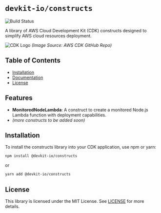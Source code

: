 # `devkit-io/constructs`

![Build Status](https://github.com/devkit-io/constructs/actions/workflows/build.yml/badge.svg)


A library of AWS Cloud Development Kit (CDK) constructs designed to simplify AWS cloud resources deployment.

![CDK Logo](https://aws1.discourse-cdn.com/aws1/original/3X/2/2/22a183b989d8b36e7f8a17f735020a041f3d7be3.png) *(Image Source: AWS CDK GitHub Repo)*

## Table of Contents
- [Installation](#installation)
- [Documentation](#API.md)
- [License](#license)

## Features

- **MonitoredNodeLambda**: A construct to create a monitored Node.js Lambda function with deployment capabilities.
- *(more constructs to be added soon)*

## Installation

To install the constructs library into your CDK application, use npm or yarn:

```bash
npm install @devkit-io/constructs
```

or

```bash
yarn add @devkit-io/constructs
```

## License

This library is licensed under the MIT License. See [LICENSE](LICENSE) for more details.
